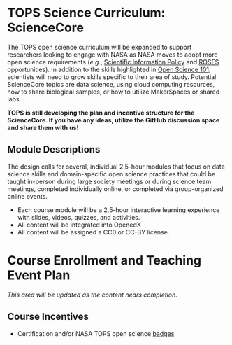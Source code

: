 # TOPS Science Curriculum: ScienceCore

The TOPS open science curriculum will be expanded to support researchers looking to engage with NASA as NASA moves to adopt more open science requirements (*e.g.*, [Scientific Information Policy](https://science.nasa.gov/researchers/science-data/science-information-policy) and [ROSES](https://science.nasa.gov/researchers/sara/grant-solicitations) opportunities). In addition to the skills highlighted in [Open Science 101](/docs/Area2_Capacity_Sharing/Open-Science-101), scientists will need to grow skills specific to their area of study. Potential ScienceCore topics are data science, using cloud computing resources, how to share biological samples, or how to utilize MakerSpaces or shared labs.

**TOPS is still developing the plan and incentive structure for the ScienceCore. If you have any ideas, utilize the GitHub discussion space and share them with us!**

## Module Descriptions

The design calls for several, individual 2.5-hour modules that focus on data science skills and domain-specific open science practices that could be taught in-person during large society meetings or during science team meetings, completed individually online, or completed via group-organized online events. 
* Each course module will be a 2.5-hour interactive learning experience with slides, videos, quizzes, and activities. 
* All content will be integrated into OpenedX 
* All content will be assigned a CC0 or CC-BY license.

# Course Enrollment and Teaching Event Plan
*This area will be updated as the content nears completion.*

## Course Incentives

* Certification and/or NASA TOPS open science [badges](/docs/Area3_Incentives/badging_motivation.md)
